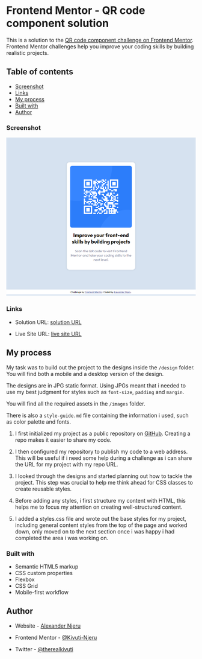 # Frontend Mentor - QR code component solution

This is a solution to the [QR code component challenge on Frontend Mentor](https://www.frontendmentor.io/challenges/qr-code-component-iux_sIO_H). Frontend Mentor challenges help you improve your coding skills by building realistic projects.

## Table of contents

- [Screenshot](#screenshot)
- [Links](#links)
- [My process](#my-process)
- [Built with](#built-with)
- [Author](#author)

### Screenshot

![Solution Screenshot](screenshot.png)

### Links

- Solution URL: [solution URL]([https://your-solution-url.com](https://t.co/9RIbvPEZ00))

- Live Site URL: [live site URL](https://kivuti-njeru.github.io/frontEndMentorQrCode/)

## My process

My task was to build out the project to the designs inside the `/design` folder. You will find both a mobile and a desktop version of the design.

The designs are in JPG static format. Using JPGs meant that i needed to use my best judgment for styles such as `font-size`, `padding` and `margin`.

You will find all the required assets in the `/images` folder.

There is also a `style-guide.md` file containing the information i used, such as color palette and fonts.

1. I first initialized my project as a public repository on [GitHub](https://github.com/). Creating a repo makes it easier to share my code.

2. I then configured my repository to publish my code to a web address. This will be useful if i need some help during a challenge as i can share the URL for my project with my repo URL.

3. I looked through the designs and started planning out how to tackle the project. This step was crucial to help me think ahead for CSS classes to create reusable styles.

4. Before adding any styles, i first structure my content with HTML, this helps me to focus my attention on creating well-structured content.

5. I added a styles.css file and wrote out the base styles for my project, including general content styles from the top of the page and worked down, only moved on to the next section once i was happy i had completed the area i was working on.

### Built with

- Semantic HTML5 markup
- CSS custom properties
- Flexbox
- CSS Grid
- Mobile-first workflow

## Author

- Website - [Alexander Njeru](https://www.your-site.com)

- Frontend Mentor - [@Kivuti-Njeru](https://www.frontendmentor.io/profile/Kivuti-Njeru)

- Twitter - [@therealkivuti](https://twitter.com/therealkivuti)
